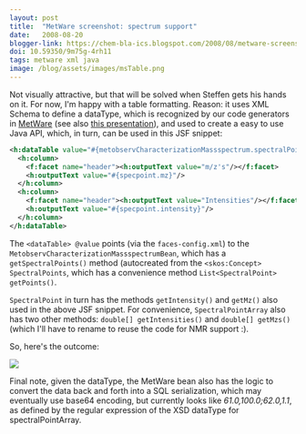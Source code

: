 ```yaml
---
layout: post
title:  "MetWare screenshot: spectrum support"
date:   2008-08-20
blogger-link: https://chem-bla-ics.blogspot.com/2008/08/metware-screenshot-spectrum-support.html
doi: 10.59350/9m75g-4rh11
tags: metware xml java
image: /blog/assets/images/msTable.png
---
```


Not visually attractive, but that will be solved when Steffen gets his hands on it. For now, I'm happy with a table formatting.
Reason: it uses XML Schema to define a dataType, which is recognized by our code generators in [MetWare](http://www.metware.org/)
(see also [this presentation](https://chem-bla-ics.blogspot.com/2008/05/metware-status-report.html)), and used to create a easy to use Java API, which, in turn, can be used in this JSF snippet:

```xml
<h:dataTable value="#{metobservCharacterizationMassspectrum.spectralPoints.points}" var="specpoint">
  <h:column>
    <f:facet name="header"><h:outputText value="m/z's"/></f:facet>
    <h:outputText value="#{specpoint.mz}"/>
  </h:column>
  <h:column>
    <f:facet name="header"><h:outputText value="Intensities"/></f:facet>
    <h:outputText value="#{specpoint.intensity}"/>
  </h:column>
</h:dataTable>
```

The `<dataTable> @value` points (via the `faces-config.xml`) to the `MetobservCharacterizationMassspectrumBean`, which has a
`getSpectralPoints()` method (autocreated from the `<skos:Concept>` `SpectralPoints`, which has a convenience method
`List<SpectralPoint> getPoints()`.

`SpectralPoint` in turn has the methods `getIntensity()` and `getMz()` also used in the above JSF snippet. For convenience,
`SpectralPointArray` also has two other methods: `double[] getIntensities()` and `double[] getMzs()` (which I'll have to
rename to reuse the code for NMR support :).

So, here's the outcome:

![](/blog/assets/images/msTable.png)

Final note, given the dataType, the MetWare bean also has the logic to convert the data back and forth into a SQL serialization,
which may eventually use base64 encoding, but currently looks like *61.0,100.0;62.0,1.1*, as defined by the regular expression of
the XSD dataType for spectralPointArray.
